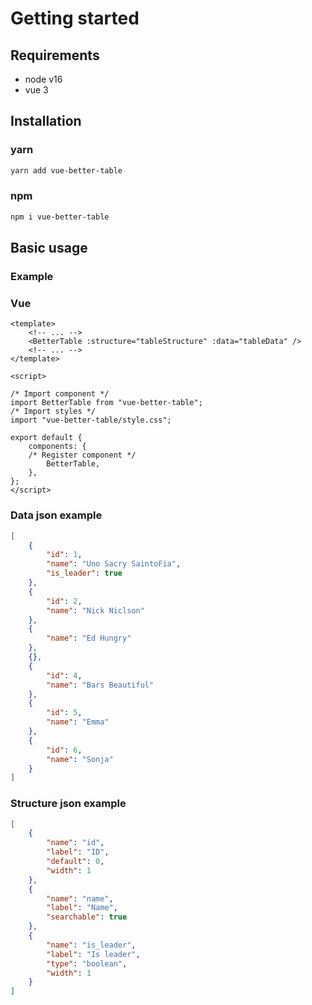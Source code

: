 <script setup>
  import BasicExample from "./components/BasicExample.vue";
</script>

# Getting started

## Requirements

- node v16
- vue 3

## Installation

### yarn

```bash
yarn add vue-better-table
```

### npm

```bash
npm i vue-better-table
```

## Basic usage

### Example

<BasicExample></BasicExample>

### Vue

```vue
<template>
	<!-- ... -->
	<BetterTable :structure="tableStructure" :data="tableData" />
	<!-- ... -->
</template>

<script>

/* Import component */
import BetterTable from "vue-better-table";
/* Import styles */
import "vue-better-table/style.css";

export default {
	components: {
    /* Register component */
		BetterTable,
	},
};
</script>
```

### Data json example

```json
[
	{
		"id": 1,
		"name": "Uno Sacry SaintoFia",
		"is_leader": true
	},
	{
		"id": 2,
		"name": "Nick Niclson"
	},
	{
		"name": "Ed Hungry"
	},
	{},
	{
		"id": 4,
		"name": "Bars Beautiful"
	},
	{
		"id": 5,
		"name": "Emma"
	},
	{
		"id": 6,
		"name": "Sonja"
	}
]
```

### Structure json example

```json
[
	{
		"name": "id",
		"label": "ID",
		"default": 0,
		"width": 1
	},
	{
		"name": "name",
		"label": "Name",
		"searchable": true
	},
	{
		"name": "is_leader",
		"label": "Is leader",
		"type": "boolean",
		"width": 1
	}
]
```
